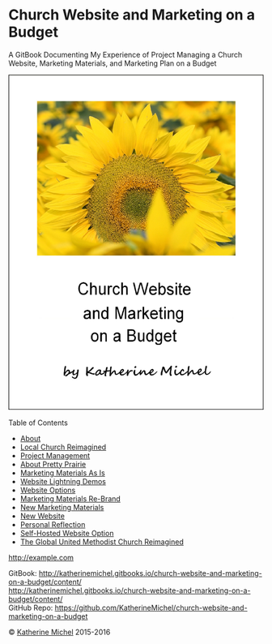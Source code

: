 # Church Website and Marketing on a Budget

A GitBook Documenting My Experience of Project Managing a Church Website, Marketing Materials, and Marketing Plan on a Budget
<br> 

![](cover.jpg)

Table of Contents
* [About](README.md)
* [Local Church Reimagined](local-church-reimagined.md)
* [Project Management](project-management.md)
* [About Pretty Prairie](about-pretty-prairie.md)
* [Marketing Materials As Is](marketing-materials-as-is.md)
* [Website Lightning Demos](website-lightning-demos.md)
* [Website Options](website-options.md)
* [Marketing Materials Re-Brand](marketing-materials-re-brand.md)
* [New Marketing Materials](new-marketing-materials.md)
* [New Website](new-website.md)
* [Personal Reflection](personal-reflection.md)
* [Self-Hosted Website Option](self-hosted-website-option.md)
* [The Global United Methodist Church Reimagined](the-global-united-methodist-church-reimagined.md)

<a href="http://example.com" target="_blank">http://example.com</a>

GitBook: http://katherinemichel.gitbooks.io/church-website-and-marketing-on-a-budget/content/
<br> 
<a href="http://katherinemichel.gitbooks.io/church-website-and-marketing-on-a-budget/content/" target="_blank">http://katherinemichel.gitbooks.io/church-website-and-marketing-on-a-budget/content/</a>
<br> 
GitHub Repo: https://github.com/KatherineMichel/church-website-and-marketing-on-a-budget

© [Katherine Michel](http://katherinemichel.github.io) 2015-2016

